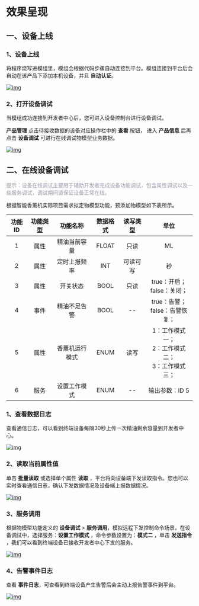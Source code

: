 <!--
 * @Author: mack.zhang@quectel.com mack.zhang@quectel.com
 * @Date: 2024-11-15 15:11:01
 * @LastEditors: mack.zhang@quectel.com mack.zhang@quectel.com
 * @LastEditTime: 2024-11-15 15:20:49
 * @FilePath: \quec-doc-web\docs\zh\DeviceDevelop\DeviceAccessPlan\cellular\QuecOpen\speediness\speediness-quecopen-04.md
 * @Description: 这是默认设置,请设置`customMade`, 打开koroFileHeader查看配置 进行设置: https://github.com/OBKoro1/koro1FileHeader/wiki/%E9%85%8D%E7%BD%AE
-->
# 效果呈现

## **一、设备上线**
### **1、设备上线**

将程序烧写进模组里，模组会根据代码步骤自动连接到平台。模组连接到平台后会自动在该产品下添加本机设备，并且 __自动认证__。

<a data-fancybox title="img" href="/zh/deviceDevelop/develop/speediness/resource/QuecOpen/Speediness-QuecOpen-08.png">![img](/zh/deviceDevelop/develop/speediness/resource/QuecOpen/Speediness-QuecOpen-08.png)</a>

### **2、打开设备调试**
当模组成功连接到开发者中心后，您可进入设备控制台进行设备调试。

__产品管理__ 点击待接收数据的设备对应操作栏中的 __查看__ 按钮， 进入 __产品信息__ 后再点击 __设备调试__ 可进行在线调试物模型业务数据。

<a data-fancybox title="img" href="/zh/deviceDevelop/develop/speediness/resource/QuecOpen/Speediness-QuecOpen-09.png">![img](/zh/deviceDevelop/develop/speediness/resource/QuecOpen/Speediness-QuecOpen-09.png)</a>

## **二、在线设备调试**
 <span style="color:#999AAA">提示：设备在线调试主要用于辅助开发者完成设备功能调试，包含属性调试以及一些服务调试，调试期间请保证设备正常在线。</span>

根据智能香薰机实际项目需求拟定物模型功能，预添加物模型如下表所示。

|功能ID| 功能类型 |   功能名称   | 数据格式 | 读写类型 |                             单位                              |
|:------:| :------: | :----------: | :------: | :------: | :-----------------------------------------------------------: |
|1|   属性   | 精油当前容量 |  FLOAT   |   只读   |                              ML                               |
|2|   属性   | 定时上报频率 |   INT    | 可读可写 |                              秒                               |
|3|   属性   |   开关状态   |   BOOL   |   只读   |                 true：开启；<br>false：关闭；                 |
|4|   事件   | 精油不足告警 |   BOOL   |    --    |              true：告警； <br> false：告警恢复；              |
|5|   属性   | 香薰机运行模式 |   ENUM   |    读写   |            1：工作模式一；<br> 2：工作模式二；<br>3：工作模式三；    |
|6|   服务   | 设置工作模式 |   ENUM   |    --    | 输出参数：ID 5 |

### __1、查看数据日志__

查看通信日志，可以看到终端设备每隔30秒上传一次精油剩余容量到开发者中心。

<a data-fancybox title="img" href="/zh/deviceDevelop/develop/speediness/resource/QuecOpen/Speediness-QuecOpen-10.png">![img](/zh/deviceDevelop/develop/speediness/resource/QuecOpen/Speediness-QuecOpen-10.png)</a>

### __2、读取当前属性值__

单击 __批量读取__ 或选择单个属性 __读取__ ，平台将向设备端下发读取指令。您也可以实时查看通信日志，确认下发数据情况及设备端上报数据情况。

<a data-fancybox title="img" href="/zh/deviceDevelop/develop/speediness/resource/QuecOpen/Speediness-QuecOpen-11.png">![img](/zh/deviceDevelop/develop/speediness/resource/QuecOpen/Speediness-QuecOpen-11.png)</a>

### __3、服务调用__

根据物模型功能定义的 __设备调试__ > __服务调用__，模拟远程下发控制命令场景，在设备调试中，选择服务：__设置工作模式__ ，命令参数设置为：__模式二__ ，单击 __发送指令__ ，我们可以看到终端设备已接收开发者中心下发的服务。

<a data-fancybox title="img" href="/zh/deviceDevelop/develop/speediness/resource/QuecOpen/Speediness-QuecOpen-12.png">![img](/zh/deviceDevelop/develop/speediness/resource/QuecOpen/Speediness-QuecOpen-12.png)</a>

### __4、告警事件日志__

查看 __事件日志__，可查看到终端设备产生告警后会主动上报告警事件到平台。

<a data-fancybox title="img" href="/zh/deviceDevelop/develop/speediness/resource/QuecOpen/Speediness-QuecOpen-13.png">![img](/zh/deviceDevelop/develop/speediness/resource/QuecOpen/Speediness-QuecOpen-13.png)</a>


